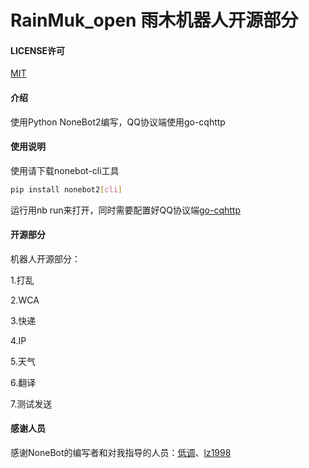 # RainMuk_open 雨木机器人开源部分

#### LICENSE许可
[MIT](https://gitee.com/raindown/rainmuk_open/blob/master/LICENSE)

#### 介绍
使用Python NoneBot2编写，QQ协议端使用go-cqhttp

#### 使用说明

使用请下载nonebot-cli工具

```sh
pip install nonebot2[cli]
```

运行用nb run来打开，同时需要配置好QQ协议端[go-cqhttp](https://github.com/Mrs4s/go-cqhttp/releases/tag/v0.9.28)

#### 开源部分

机器人开源部分：

1.打乱

2.WCA

3.快递

4.IP

5.天气

6.翻译

7.测试发送

#### 感谢人员
感谢NoneBot的编写者和对我指导的人员：[低调](https://github.com/yanyongyu)、[lz1998](https://github.com/lz1998)